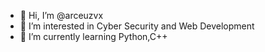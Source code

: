 - 👋 Hi, I’m @arceuzvx
- 👀 I’m interested in Cyber Security and Web Development
- 🌱 I’m currently learning Python,C++

<!---
arceuzvx/arceuzvx is a ✨ special ✨ repository because its `README.md` (this file) appears on your GitHub profile.
You can click the Preview link to take a look at your changes.
--->
